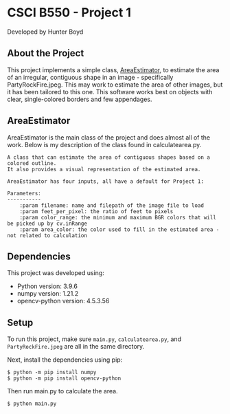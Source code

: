 # CSCI B550 - Project 1
Developed by Hunter Boyd
## About the Project
This project implements a simple class, [AreaEstimator](#areaestimator), to estimate the area of an irregular, contiguous shape in an image - 
specifically PartyRockFire.jpeg.
This may work to estimate the area of other images, but it has been tailored to this one. 
This software works best on objects with clear, single-colored borders and few appendages.

## AreaEstimator
AreaEstimator is the main class of the project and does almost all of the work.
Below is my description of the class found in calculatearea.py.

    
    A class that can estimate the area of contiguous shapes based on a colored outline.
    It also provides a visual representation of the estimated area.
    
    AreaEstimator has four inputs, all have a default for Project 1:

    Parameters:
    -----------
        :param filename: name and filepath of the image file to load
        :param feet_per_pixel: the ratio of feet to pixels
        :param color_range: the minimum and maximum BGR colors that will be picked up by cv.inRange
        :param area_color: the color used to fill in the estimated area - not related to calculation
    

## Dependencies
This project was developed using:
* Python version: 3.9.6
* numpy version: 1.21.2
* opencv-python version: 4.5.3.56
	
## Setup

To run this project, make sure `main.py`, `calculatearea.py`, and  `PartyRockFire.jpeg` are all in the same directory.

Next, install the dependencies using pip:

```
$ python -m pip install numpy
$ python -m pip install opencv-python
```

Then run main.py to calculate the area.
```
$ python main.py
```
